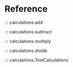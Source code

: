 # Reference

::: calculations.add

::: calculations.subtract

::: calculations.multiply

::: calculations.divide

::: calculations.TestCalculations

